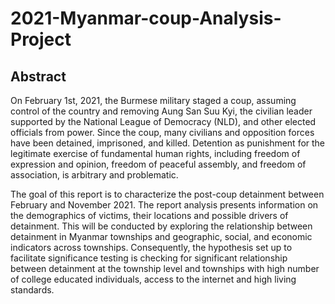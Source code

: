 # 2021-Myanmar-coup-Analysis-Project

## Abstract
On February 1st, 2021, the Burmese military staged a coup, assuming control of the country and removing Aung San Suu Kyi, the civilian leader supported by the National League of Democracy (NLD), and other elected officials from power. Since the coup, many civilians and opposition forces have been detained, imprisoned, and killed. Detention as punishment for the legitimate exercise of fundamental human rights, including freedom of expression and opinion, freedom of peaceful assembly, and freedom of association, is arbitrary and problematic.

The goal of this report is to characterize the post-coup detainment between February and November 2021. The report analysis presents information on the demographics of victims, their locations and possible drivers of detainment. This will be conducted by exploring the relationship between detainment in Myanmar townships and geographic, social, and economic indicators across townships. Consequently, the hypothesis set up to facilitate significance testing is checking for significant relationship between detainment at the township level and townships with high number of college educated individuals, access to the internet and high living standards.

